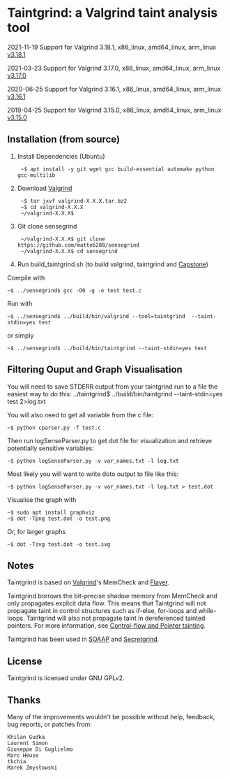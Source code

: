 Taintgrind: a Valgrind taint analysis tool
==========================================

2021-11-19 Support for Valgrind 3.18.1, x86\_linux, amd64\_linux, arm\_linux [v3.18.1](https://github.com/wmkhoo/taintgrind/releases/tag/v3.18.1)

2021-03-23 Support for Valgrind 3.17.0, x86\_linux, amd64\_linux, arm\_linux [v3.17.0](https://github.com/wmkhoo/taintgrind/releases/tag/v3.17.0)

2020-06-25 Support for Valgrind 3.16.1, x86\_linux, amd64\_linux, arm\_linux [v3.16.1](https://github.com/wmkhoo/taintgrind/releases/tag/v3.16.1)

2019-04-25 Support for Valgrind 3.15.0, x86\_linux, amd64\_linux, arm\_linux [v3.15.0](https://github.com/wmkhoo/taintgrind/releases/tag/v3.15.0)




Installation (from source)
--------------------------

1. Install Dependencies (Ubuntu)


		~$ apt install -y git wget gcc build-essential automake python gcc-multilib
		
2. Download [Valgrind](http://valgrind.org)


		~$ tar jxvf valgrind-X.X.X.tar.bz2
		~$ cd valgrind-X.X.X
		~/valgrind-X.X.X$ 

3. Git clone sensegrind


		~/valgrind-X.X.X$ git clone https://github.com/matte6288/sensegrind
		~/valgrind-X.X.X$ cd sensegrind

4. Run build_taintgrind.sh (to build valgrind, taintgrind and [Capstone](http://github.com/aquynh/capstone))


Compile with

	~$ ../sensegrind$ gcc -O0 -g -o test test.c

Run with

	~$ ../sensegrind$ ../build/bin/valgrind --tool=taintgrind  --taint-stdin=yes test

or simply

	~$ ../sensegrind$ ../build/bin/taintgrind --taint-stdin=yes test




Filtering Ouput and Graph Visualisation
-------------------

You will need to save STDERR output from your taintgrind run to a file the easiest way to do this:
../taintgrind$ ../build/bin/taintgrind --taint-stdin=yes test 2>log.txt

You will also need to get all variable from the c file:

	~$ python cparser.py -f test.c

Then run logSenseParser.py to get dot file for visualization and retrieve potentially sensitive variables:

	~$ python logSenseParser.py -v var_names.txt -l log.txt

Most likely you will want to write doto output to file like this:

	~$ python logSenseParser.py -v var_names.txt -l log.txt > test.dot


Visualise the graph with

	~$ sudo apt install graphviz
	~$ dot -Tpng test.dot -o test.png
	
Or, for larger graphs

	~$ dot -Tsvg test.dot -o test.svg
	




Notes
-----

Taintgrind is based on [Valgrind](http://valgrind.org)'s MemCheck and [Flayer](http://code.google.com/p/flayer/).

Taintgrind borrows the bit-precise shadow memory from MemCheck and only propagates explicit data flow. This means that Taintgrind will not propagate taint in control structures such as if-else, for-loops and while-loops. Taintgrind will also not propagate taint in dereferenced tainted pointers.
For more information, see [Control-flow and Pointer tainting](https://github.com/wmkhoo/taintgrind/wiki/Control-flow-and-Pointer-tainting).

Taintgrind has been used in [SOAAP](https://github.com/CTSRD-SOAAP/) and [Secretgrind](https://github.com/lmrs2/secretgrind).


License
-------

Taintgrind is licensed under GNU GPLv2.


Thanks
------
Many of the improvements wouldn't be possible without help, feedback, bug reports, or patches from:

```
Khilan Gudka
Laurent Simon
Giuseppe Di Guglielmo
Marc Heuse
tkchia
Marek Zmysłowski
```
